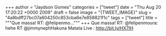 
+++
author = "Jaydson Gomes"
categories = ["tweet"]
date = "Thu Aug 20 17:20:22 +0000 2009"
draft = false
image = "{TWEET_IMAGE}"
slug = "4a8bdff27bc07a604250c853cba6e7e858821f1c"
tags = ["tweet"]
title = """Que massa! RT: @felipenmo..."""
+++
Que massa! RT: @felipenmoura: hehe RT @jimmynephHakuna Matata Live : http://bit.ly/HX7IH
